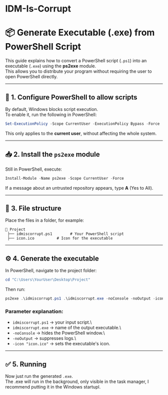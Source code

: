 # IDM-Is-Corrupt
# 📦 Generate Executable (.exe) from PowerShell Script

This guide explains how to convert a PowerShell script (`.ps1`) into an
executable (`.exe`) using the **ps2exe** module.\
This allows you to distribute your program without requiring the user to
open PowerShell directly.

------------------------------------------------------------------------

## 🔧 1. Configure PowerShell to allow scripts

By default, Windows blocks script execution.\
To enable it, run the following in PowerShell:

``` powershell
Set-ExecutionPolicy -Scope CurrentUser -ExecutionPolicy Bypass -Force
```

This only applies to the **current user**, without affecting the whole
system.

------------------------------------------------------------------------

## 📥 2. Install the `ps2exe` module

Still in PowerShell, execute:

``` powershell
Install-Module -Name ps2exe -Scope CurrentUser -Force
```

If a message about an untrusted repository appears, type **A** (Yes to
All).

------------------------------------------------------------------------

## 📂 3. File structure

Place the files in a folder, for example:

    📁 Project
     ├── idmiscorrupt.ps1        # Your PowerShell script
     ├── icon.ico          # Icon for the executable

------------------------------------------------------------------------

## ⚙️ 4. Generate the executable

In PowerShell, navigate to the project folder:

``` powershell
cd "C:\Users\YourUser\Desktop\Project"
```

Then run:

``` powershell
ps2exe .\idmiscorrupt.ps1 .\idmiscorrupt.exe -noConsole -noOutput -icon "icon.ico"
```

### Parameter explanation:

-   `idmiscorrupt.ps1` → your input script.\
-   `idmiscorrupt.exe` → name of the output executable.\
-   `-noConsole` → hides the PowerShell window.\
-   `-noOutput` → suppresses logs.\
-   `-icon "icon.ico"` → sets the executable's icon.

------------------------------------------------------------------------

## ✅ 5. Running

Now just run the generated `.exe`.\
The .exe will run in the background, only visible in the task manager, I recommend putting it in the Windows startupl.
